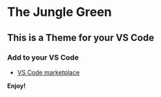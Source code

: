 # The Jungle Green
## This is a Theme for your VS Code
### Add to your VS Code
* [VS Code marketplace](https://cutt.ly/4nrzBZx)


**Enjoy!**
